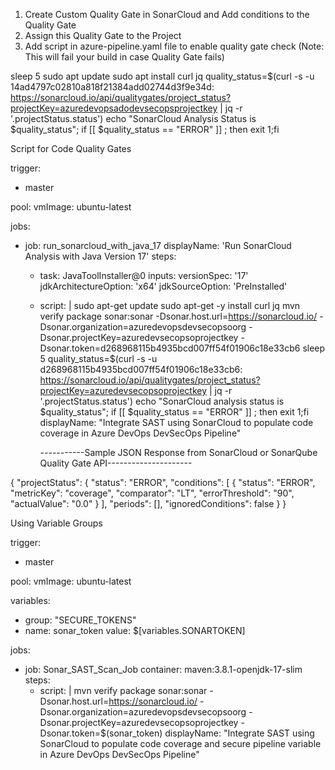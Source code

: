 1) Create Custom Quality Gate in SonarCloud and Add conditions to the Quality Gate
2) Assign this Quality Gate to the Project
3) Add script in azure-pipeline.yaml file to enable quality gate check (Note: This will fail your build in case Quality Gate fails)

sleep 5
sudo apt update
sudo apt install curl jq 
quality_status=$(curl -s -u 14ad4797c02810a818f21384add02744d3f9e34d: https://sonarcloud.io/api/qualitygates/project_status?projectKey=azuredevopsadodevsecopsprojectkey | jq -r '.projectStatus.status')
echo "SonarCloud Analysis Status is $quality_status"; 
if [[ $quality_status == "ERROR" ]] ; then exit 1;fi


Script for Code Quality Gates

trigger:
- master

pool:
  vmImage: ubuntu-latest

jobs:
- job: run_sonarcloud_with_java_17
  displayName: 'Run SonarCloud Analysis with Java Version 17'
  steps:
  - task: JavaToolInstaller@0
    inputs:
      versionSpec: '17'
      jdkArchitectureOption: 'x64'
      jdkSourceOption: 'PreInstalled'

  - script: |
      sudo apt-get update
      sudo apt-get -y install curl jq
      mvn verify package sonar:sonar -Dsonar.host.url=https://sonarcloud.io/ -Dsonar.organization=azuredevopsdevsecopsoorg -Dsonar.projectKey=azuredevsecopsoprojectkey -Dsonar.token=d268968115b4935bcd007ff54f01906c18e33cb6
      sleep 5
      quality_status=$(curl -s -u d268968115b4935bcd007ff54f01906c18e33cb6: https://sonarcloud.io/api/qualitygates/project_status?projectKey=azuredevsecopsoprojectkey | jq -r '.projectStatus.status')
      echo "SonarCloud analysis status is $quality_status"; 
      if [[ $quality_status == "ERROR" ]] ; then exit 1;fi
    displayName: "Integrate SAST using SonarCloud to populate code coverage in Azure DevOps DevSecOps Pipeline"

    -----------Sample JSON Response from SonarCloud or SonarQube Quality Gate API---------------------

{
	"projectStatus": {
		"status": "ERROR",
		"conditions": [
			{
				"status": "ERROR",
				"metricKey": "coverage",
				"comparator": "LT",
				"errorThreshold": "90",
				"actualValue": "0.0"
			}
		],
		"periods": [],
		"ignoredConditions": false
	}
}



Using Variable Groups


trigger:
- master

pool:
  vmImage: ubuntu-latest

variables:
- group: "SECURE_TOKENS"
- name: sonar_token
  value: $[variables.SONARTOKEN]

jobs:
- job: Sonar_SAST_Scan_Job
  container: maven:3.8.1-openjdk-17-slim
  steps:
  - script: |
      mvn verify package sonar:sonar -Dsonar.host.url=https://sonarcloud.io/ -Dsonar.organization=azuredevopsdevsecopsoorg -Dsonar.projectKey=azuredevsecopsoprojectkey -Dsonar.token=$(sonar_token)
    displayName: "Integrate SAST using SonarCloud to populate code coverage and secure pipeline variable in Azure DevOps DevSecOps Pipeline"